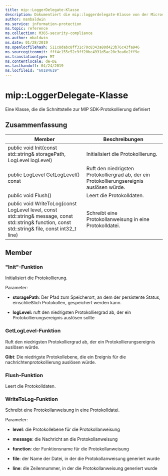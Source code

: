 ```yaml
---
title: mip::LoggerDelegate-Klasse
description: Dokumentiert die mip::loggerdelegate-Klasse von der Microsoft Information Protection (MIP) SDK.
author: msmbaldwin
ms.service: information-protection
ms.topic: reference
ms.collection: M365-security-compliance
ms.author: mbaldwin
ms.date: 01/28/2019
ms.openlocfilehash: 511c8dabc8ff31c70c8343a80d423b76c43fa946
ms.sourcegitcommit: fff4c155c52c9ff20bc4931d5ac20c3ea6e2ff9e
ms.translationtype: MT
ms.contentlocale: de-DE
ms.lasthandoff: 04/24/2019
ms.locfileid: "60184619"
---
```

# <a name="class-miploggerdelegate"></a>mip::LoggerDelegate-Klasse 
Eine Klasse, die die Schnittstelle zur MIP SDK-Protokollierung definiert
  
## <a name="summary"></a>Zusammenfassung
 Member                        | Beschreibungen                                
--------------------------------|---------------------------------------------
public void Init(const std::string& storagePath, LogLevel logLevel)  |  Initialisiert die Protokollierung.
public LogLevel GetLogLevel() const  |  Ruft den niedrigsten Protokolliergrad ab, der ein Protokollierungsereignis auslösen würde.
public void Flush()  |  Leert die Protokolldaten.
public void WriteToLog(const LogLevel level, const std::string& message, const std::string& function, const std::string& file, const int32_t line)  |  Schreibt eine Protokollanweisung in eine Protokolldatei.
  
## <a name="members"></a>Member
  
### <a name="init-function"></a>"Init"-Funktion
Initialisiert die Protokollierung.

Parameter:  
* **storagePath**: Der Pfad zum Speicherort, an dem der persistente Status, einschließlich Protokollen, gespeichert werden kann. 


* **logLevel:** ruft den niedrigsten Protokolliergrad ab, der ein Protokollierungsereignis auslösen sollte


  
### <a name="getloglevel-function"></a>GetLogLevel-Funktion
Ruft den niedrigsten Protokolliergrad ab, der ein Protokollierungsereignis auslösen würde.

  
**Gibt**: Die niedrigste Protokollebene, die ein Ereignis für die nachrichtenprotokollierung auslösen würde.
  
### <a name="flush-function"></a>Flush-Funktion
Leert die Protokolldaten.
  
### <a name="writetolog-function"></a>WriteToLog-Funktion
Schreibt eine Protokollanweisung in eine Protokolldatei.

Parameter:  
* **level**: die Protokollebene für die Protokollanweisung 


* **message**: die Nachricht an die Protokollanweisung 


* **function**: der Funktionsname für die Protokollanweisung 


* **file**: der Name der Datei, in der die Protokollanweisung generiert wurde 


* **line**: die Zeilennummer, in der die Protokollanweisung generiert wurde

